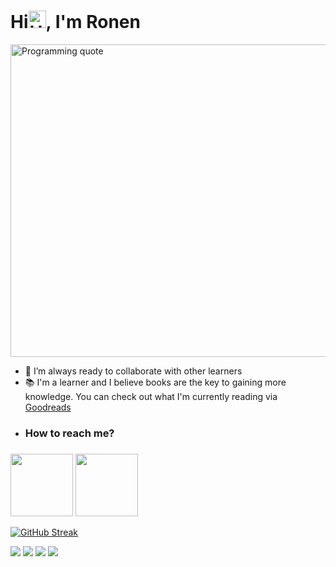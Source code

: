 <h1>Hi<img src="https://user-images.githubusercontent.com/1303154/88677602-1635ba80-d120-11ea-84d8-d263ba5fc3c0.gif" width="28px" alt="Hello gif">, I'm Ronen</h1>
<img src="https://github.com/RonenTGreat/RonenTGreat/blob/main/quote.gif" width="1000" height="500" alt="Programming quote"/>


- 👯 I’m always ready to collaborate with other learners
- 📚 I'm a learner and I believe books are the key to gaining more knowledge. You can check out what I'm currently reading via [Goodreads](https://www.goodreads.com/ronentgreat)
- <h3>How to reach me?<h3>

<a href="https://twitter.com/Ronen_T_G"><img src="https://github.com/RonenTGreat/RonenTGreat/blob/main/Twitter-logo.png.png" width="100px"/></a>
<a href="mailto:ronenh53@gmail.com?subject=Hello👋, I am..."><img src="https://github.com/RonenTGreat/RonenTGreat/blob/main/Gamil-logo.png.png" width="100px"/></a>

  

[![GitHub Streak](http://github-readme-streak-stats.herokuapp.com?user=RonenTGreat&theme=dark&hide_border=true)](https://git.io/streak-stats) 

![](https://github-profile-summary-cards.vercel.app/api/cards/repos-per-language?username=RonenTGreat&theme=solarized_dark)
![](https://github-profile-summary-cards.vercel.app/api/cards/most-commit-language?username=RonenTGreat&theme=solarized_dark)
![](https://github-profile-summary-cards.vercel.app/api/cards/productive-time?username=RonenTGreat&theme=solarized_dark)
![](https://github-profile-summary-cards.vercel.app/api/cards/stats?username=RonenTGreat&theme=solarized_dark)

